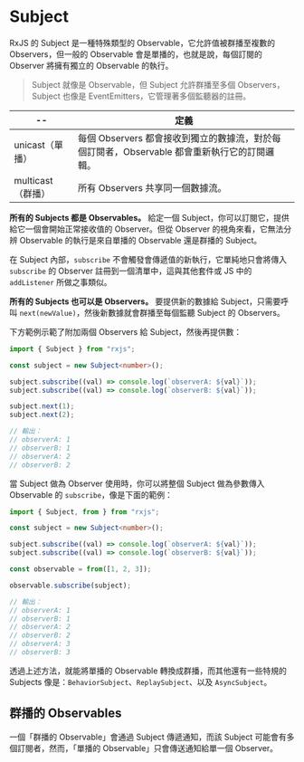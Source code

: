 # Subject

RxJS 的 Subject 是一種特殊類型的 Observable，它允許值被群播至複數的 Observers，但一般的 Observable 會是單播的，也就是說，每個訂閱的 Observer 將擁有獨立的 Observable 的執行。

> Subject 就像是 Observable，但 Subject 允許群播至多個 Observers，Subject 也像是 EventEmitters，它管理著多個監聽器的註冊。

| --                | 定義                                                                                         |
| ----------------- | -------------------------------------------------------------------------------------------- |
| unicast（單播）   | 每個 Observers 都會接收到獨立的數據流，對於每個訂閱者，Observable 都會重新執行它的訂閱邏輯。 |
| multicast（群播） | 所有 Observers 共享同一個數據流。                                                            |

**所有的 Subjects 都是 Observables。** 給定一個 Subject，你可以訂閱它，提供給它一個會開始正常接收值的 Observer。但從 Observer 的視角來看，它無法分辨 Observable 的執行是來自單播的 Observable 還是群播的 Subject。

在 Subject 內部，`subscribe` 不會觸發會傳遞值的新執行，它單純地只會將傳入 `subscribe` 的 Observer 註冊到一個清單中，這與其他套件或 JS 中的 `addListener` 所做之事類似。

**所有的 Subjects 也可以是 Observers。** 要提供新的數據給 Subject，只需要呼叫 `next(newValue)`，然後新數據就會群播至每個監聽 Subject 的 Observers。

下方範例示範了附加兩個 Observers 給 Subject，然後再提供數：

```ts
import { Subject } from "rxjs";

const subject = new Subject<number>();

subject.subscribe((val) => console.log(`observerA: ${val}`));
subject.subscribe((val) => console.log(`observerB: ${val}`));

subject.next(1);
subject.next(2);

// 輸出：
// observerA: 1
// observerB: 1
// observerA: 2
// observerB: 2
```

當 Subject 做為 Observer 使用時，你可以將整個 Subject 做為參數傳入 Observable 的 `subscribe`，像是下面的範例：

```ts
import { Subject, from } from "rxjs";

const subject = new Subject<number>();

subject.subscribe((val) => console.log(`observerA: ${val}`));
subject.subscribe((val) => console.log(`observerB: ${val}`));

const observable = from([1, 2, 3]);

observable.subscribe(subject);

// 輸出：
// observerA: 1
// observerB: 1
// observerA: 2
// observerB: 2
// observerA: 3
// observerB: 3
```

透過上述方法，就能將單播的 Observable 轉換成群播，而其他還有一些特規的 Subjects 像是：`BehaviorSubject`、`ReplaySubject`、以及 `AsyncSubject`。

## 群播的 Observables

一個「群播的 Observable」會通過 Subject 傳遞通知，而該 Subject 可能會有多個訂閱者，然而，「單播的 Observable」只會傳送通知給單一個 Observer。
